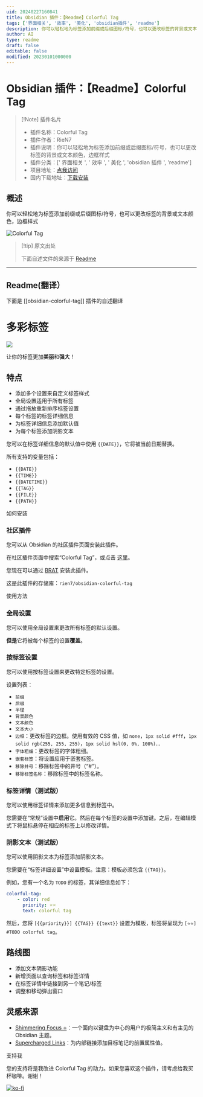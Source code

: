 ```yaml
---
uid: 20240227160841
title: Obsidian 插件：【Readme】Colorful Tag
tags: ['界面相关', '效率', '美化', 'obsidian插件', 'readme']
description: 你可以轻松地为标签添加前缀或后缀图标/符号，也可以更改标签的背景或文本颜色，边框样式
author: AI
type: readme
draft: false
editable: false
modified: 20230101000000
---
```


# Obsidian 插件：【Readme】Colorful Tag

> [!Note] 插件名片
> - 插件名称：Colorful Tag
> - 插件作者：RieN7
> - 插件说明：你可以轻松地为标签添加前缀或后缀图标/符号，也可以更改标签的背景或文本颜色，边框样式
> - 插件分类：[' 界面相关 ', ' 效率 ', ' 美化 ', 'obsidian 插件 ', 'readme']
> - 项目地址：[点我访问](https://github.com/rien7/obsidian-colorful-tag)
> - 国内下载地址：[下载安装](https://pkmer.cn/products/plugin/pluginMarket/?obsidian-colorful-tag)

## 概述

你可以轻松地为标签添加前缀或后缀图标/符号，也可以更改标签的背景或文本颜色，边框样式

![Colorful Tag](https://cdn.pkmer.cn/covers/obsidian-colorful-tag.PNG!pkmer)

> [!tip] 原文出处
>
>下面自述文件的来源于 [Readme](https://ghproxy.net/https://raw.githubusercontent.com/rien7/obsidian-colorful-tag/master/README.md)

---

## Readme(翻译）

下面是 [[obsidian-colorful-tag]] 插件的自述翻译

# 多彩标签

![](https://cdn.pkmer.cn/covers/obsidian-colorful-tag_2_0.png!pkmer)

让你的标签更加**美丽**和**强大**！

## 特点

- 添加多个设置来自定义标签样式
- 全局设置适用于所有标签
- 通过拖放重新排序标签设置
- 每个标签的标签详细信息
- 为标签详细信息添加默认值
- 为每个标签添加阴影文本

您可以在标签详细信息的默认值中使用 `{{DATE}}`，它将被当前日期替换。

所有支持的变量包括：

- `{{DATE}}`
- `{{TIME}}`
- `{{DATETIME}}`
- `{{TAG}}`
- `{{FILE}}`
- `{{PATH}}`

如何安装

### 社区插件

您可以从 Obsidian 的社区插件页面安装此插件。

在社区插件页面中搜索“Colorful Tag”，或点击 [这里](https://obsidian.md/plugins?search=colorful%20tag#)。

您现在可以通过 [BRAT](https://github.com/TfTHacker/obsidian42-brat) 安装此插件。

这是此插件的存储库：`rien7/obsidian-colorful-tag`

使用方法

### 全局设置

您可以使用全局设置来更改所有标签的默认设置。

**但是**它将被每个标签的设置**覆盖**。

### 按标签设置

您可以使用按标签设置来更改特定标签的设置。

设置列表：

- `前缀`
- `后缀`
- `半径`
- `背景颜色`
- `文本颜色`
- `文本大小`
- `边框`：更改标签的边框。使用有效的 CSS 值，如 `none`，`1px solid #fff`，`1px solid rgb(255, 255, 255)`，`1px solid hsl(0, 0%, 100%)`...
- `字体粗细`：更改标签的字体粗细。
- `嵌套标签`：将设置应用于嵌套标签。
- `移除井号`：移除标签中的井号（“#”）。
- `移除标签名称`：移除标签中的标签名称。

### 标签详情（测试版）

您可以使用标签详情来添加更多信息到标签中。

您需要在“常规”设置中**启用**它。然后在每个标签的设置中添加键。之后，在编辑模式下将鼠标悬停在相应的标签上以修改详情。

### 阴影文本（测试版）

您可以使用阴影文本为标签添加阴影文本。

您需要在“标签详细设置”中设置模板。注意：模板必须包含 `{{TAG}}`。

例如，您有一个名为 `TODO` 的标签，其详细信息如下：

```yaml
colorful-tag:
    - color: red
      priority: ⭐⭐
      text: colorful tag
```

然后，您将 `[{{priority}}] {{TAG}} {{text}}` 设置为模板，标签将呈现为 `[⭐⭐] #TODO colorful tag`。

## 路线图

- 添加文本阴影功能
- 新增页面以查询标签和标签详情
- 在标签详情中链接到另一个笔记/标签
- 调整和移动弹出窗口

## 灵感来源

- [Shimmering Focus ⟡](https://github.com/chrisgrieser/shimmering-focus)：一个面向以键盘为中心的用户的极简主义和有主见的 Obsidian 主题。
- [Supercharged Links](https://github.com/mdelobelle/obsidian_supercharged_links)：为内部链接添加目标笔记的前置属性值。

支持我

您的支持将是我改进 Colorful Tag 的动力。如果您喜欢这个插件，请考虑给我买杯咖啡。谢谢！

[![ko-fi](https://ko-fi.com/img/githubbutton_sm.svg)](https://ko-fi.com/rien7)
